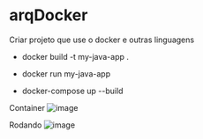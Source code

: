 # arqDocker
Criar projeto que use o docker e outras linguagens

- docker build -t my-java-app .

- docker run my-java-app

- docker-compose up --build

Container
![image](https://github.com/acebeR/arqDocker/assets/33354360/8b385c45-0604-411f-a93b-c1036517d661)

Rodando
![image](https://github.com/acebeR/arqDocker/assets/33354360/fa2e1a78-f758-42b1-8a0f-d8a1eb78f9c2)
